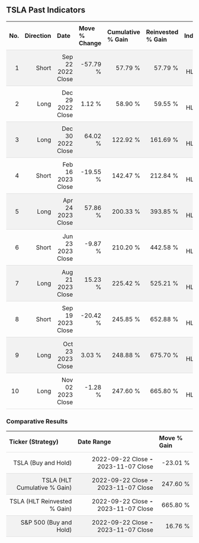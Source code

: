 
<style>
.hits {
            border-collapse: collapse;
            width: 100%;
        }
        .hits th, td {
            padding: 8px;
            border-bottom: 1px solid #ddd;
        }
        
        .hits td {text-align: right;}
        .hits th {text-align: left;}
        
        .hits tr:nth-child(even) {
            background-color: #f2f2f2;
        }
        
        .chartCol {
            width: 50%;
            float: left;
            padding: 20px;
        }  
</style>
    
<br>

## TSLA Past Indicators

<table class="hits">
    <tr>
        <th>No.</th>
        <th>Direction</th>
        <th>Date</th>
        <th>Move % Change</th>
        <th>Cumulative % Gain</th>
        <th>Reinvested % Gain</th>
        <th>Indicator</th>
      </tr>
    <tr>
        <td>1</td>
        <td>Short</td>
        <td>Sep 22 2022 Close</td>
        <td>-57.79 %</td>
        <td>57.79 %</td>
        <td>57.79 %</td>
        <td>Short HLT 104</td>
    </tr>
    <tr>
        <td>2</td>
        <td>Long</td>
        <td>Dec 29 2022 Close</td>
        <td>1.12 %</td>
        <td>58.90 %</td>
        <td>59.55 %</td>
        <td>Long HLT 123</td>
    </tr>
    <tr>
        <td>3</td>
        <td>Long</td>
        <td>Dec 30 2022 Close</td>
        <td>64.02 %</td>
        <td>122.92 %</td>
        <td>161.69 %</td>
        <td>Long HLT 106</td>
    </tr>
    <tr>
        <td>4</td>
        <td>Short</td>
        <td>Feb 16 2023 Close</td>
        <td>-19.55 %</td>
        <td>142.47 %</td>
        <td>212.84 %</td>
        <td>Short HLT 103</td>
    </tr>
    <tr>
        <td>5</td>
        <td>Long</td>
        <td>Apr 24 2023 Close</td>
        <td>57.86 %</td>
        <td>200.33 %</td>
        <td>393.85 %</td>
        <td>Long HLT 147</td>
    </tr>
    <tr>
        <td>6</td>
        <td>Short</td>
        <td>Jun 23 2023 Close</td>
        <td>-9.87 %</td>
        <td>210.20 %</td>
        <td>442.58 %</td>
        <td>Short HLT 106</td>
    </tr>
    <tr>
        <td>7</td>
        <td>Long</td>
        <td>Aug 21 2023 Close</td>
        <td>15.23 %</td>
        <td>225.42 %</td>
        <td>525.21 %</td>
        <td>Long HLT 123</td>
    </tr>
    <tr>
        <td>8</td>
        <td>Short</td>
        <td>Sep 19 2023 Close</td>
        <td>-20.42 %</td>
        <td>245.85 %</td>
        <td>652.88 %</td>
        <td>Short HLT 201</td>
    </tr>
    <tr>
        <td>9</td>
        <td>Long</td>
        <td>Oct 23 2023 Close</td>
        <td>3.03 %</td>
        <td>248.88 %</td>
        <td>675.70 %</td>
        <td>Long HLT 647</td>
    </tr>
    <tr>
        <td>10</td>
        <td>Long</td>
        <td>Nov 02 2023 Close</td>
        <td>-1.28 %</td>
        <td>247.60 %</td>
        <td>665.80 %</td>
        <td>Long HLT 105</td>
    </tr>
    
</table>

### Comparative Results

<table class="hits">
    <thead>
        <th>Ticker (Strategy)</th>
        <th>Date Range</th>
        <th>Move % Gain</th>
    </thead>
    <tbody>
        <tr>
            <td>TSLA (Buy and Hold)</td>
            <td>2022-09-22 Close <b>-</b> 2023-11-07 Close</td>
            <td>-23.01 %</td>
        </tr>
        <tr>
            <td>TSLA (HLT Cumulative % Gain)</td>
            <td>2022-09-22 Close <b>-</b> 2023-11-07 Close</td>
            <td>247.60 %</td>
        </tr>
        <tr>
            <td>TSLA (HLT Reinvested % Gain)</td>
            <td>2022-09-22 Close <b>-</b> 2023-11-07 Close</td>
            <td>665.80 %</td>
        </tr>
        <tr>
            <td>S&P 500 (Buy and Hold)</td>
            <td>2022-09-22 Close <b>-</b> 2023-11-07 Close</td>
            <td>16.76 %</td>
        </tr>
    </tbody>
</table>
<br>
<br>